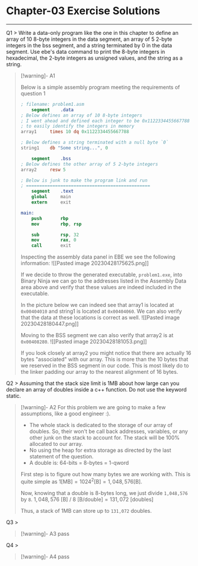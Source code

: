 # Chapter-03 Exercise Solutions
---
Q1 > Write a data-only program like the one in this chapter to define an array of 10 8-byte integers in the data segment, an array of 5 2-byte integers in the bss segment, and a string terminated by 0 in the data segment. Use ebe's data command to print the 8-byte integers in hexadecimal, the 2-byte integers as unsigned values, and the string as a string.

> [!warning]- A1
> 
> Below is a simple assembly program meeting the requirements of question 1
> 
> ```nasm
> ; filename: problem1.asm
>     segment    .data
> ; Below defines an array of 10 8-byte integers
> ; I went ahead and defined each integer to be 0x1122334455667788
> ; to easily identify the integers in memory
> array1     times 10 dq 0x1122334455667788
> 
> ; Below defines a string terminated with a null byte `0`
> string1    db "Some string...", 0
> 
>     segment    .bss
> ; Below defines the other array of 5 2-byte integers
> array2     resw 5
> 
> ; Below is junk to make the program link and run
> ; ===============================================
>     segment    .text
>     global     main
>     extern     exit
> 
> main:
>     push       rbp
>     mov        rbp, rsp
> 
>     sub        rsp, 32
>     mov        rax, 0
>     call       exit
> ```
> 
> Inspecting the assembly data panel in EBE we see the following information:
> ![[Pasted image 20230428175625.png]]
> 
> If we decide to throw the generated executable, `problem1.exe`, into Binary Ninja we can go to the addresses listed in the Assembly Data area above and verify that these values are indeed included in the executable.
> 
> In the picture below we can indeed see that array1 is located at `0x00404010` and string1 is located at `0x00404060`. We can also verify that the data at these locations is correct as well.
> ![[Pasted image 20230428180447.png]]
> 
> Moving to the BSS segment we can also verify that array2 is at `0x00408280`.
> ![[Pasted image 20230428181053.png]]
> 
> If you look closely at array2 you might notice that there are actually 16 bytes "associated" with our array. This is more than the 10 bytes that we reserved in the BSS segment in our code. This is most likely do to the linker padding our array to the nearest alignment of 16 bytes.
> 

Q2 > Assuming that the stack size limit is 1MB about how large can you declare an array of doubles inside a c++ function. Do not use the keyword static.

> [!warning]- A2
> For this problem we are going to make a few assumptions, like a good engineer :).
> - The whole stack is dedicated to the storage of our array of doubles. So, their won't be call back addresses, variables, or any other junk on the stack to account for. The stack will be 100% allocated to our array.
> - No using the heap for extra storage as directed by the last statement of the question.
> - A double is: 64-bits = 8-bytes = 1-qword
> 
> First step is to figure out how many bytes we are working with. This is quite simple as $1[\text{MB}]=1024^2[\text{B}]=1,048,576[\text{B}]$.
> 
> Now, knowing that a double is 8-bytes long, we just divide `1,048,576` by `8`.
> $1,048,576\ [\text{B}]\ /\ 8\ [\text{B/double}]=131,072\ [\text{doubles}]$
> 
> Thus, a stack of 1MB can store up to `131,072` doubles.

Q3 > 

> [!warning]- A3
> pass

Q4 > 

> [!warning]- A4
> pass
